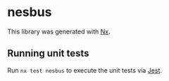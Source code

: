 # nesbus

This library was generated with [Nx](https://nx.dev).

## Running unit tests

Run `nx test nesbus` to execute the unit tests via [Jest](https://jestjs.io).
